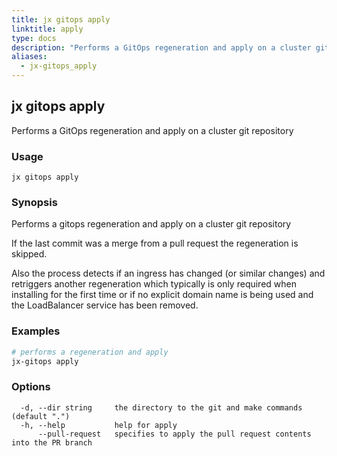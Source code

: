 ```yaml
---
title: jx gitops apply
linktitle: apply
type: docs
description: "Performs a GitOps regeneration and apply on a cluster git repository"
aliases:
  - jx-gitops_apply
---
```


## jx gitops apply

Performs a GitOps regeneration and apply on a cluster git repository

### Usage

```
jx gitops apply
```

### Synopsis

Performs a gitops regeneration and apply on a cluster git repository 

If the last commit was a merge from a pull request the regeneration is skipped. 

Also the process detects if an ingress has changed (or similar changes) and retriggers another regeneration which typically is only required when installing for the first time or if no explicit domain name is being used and the LoadBalancer service has been removed.

### Examples

  ```bash
  # performs a regeneration and apply
  jx-gitops apply

  ```
### Options

```
  -d, --dir string     the directory to the git and make commands (default ".")
  -h, --help           help for apply
      --pull-request   specifies to apply the pull request contents into the PR branch
```

